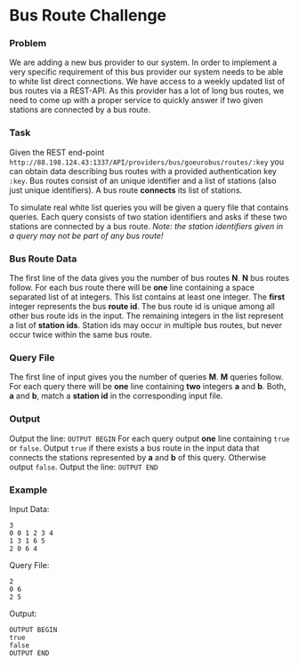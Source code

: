 # Bus Route Challenge

### Problem

We are adding a new bus provider to our system. In order to implement a very
specific requirement of this bus provider our system needs to be able to white
list direct connections. We have access to a weekly updated list of bus routes
via a REST-API. As this provider has a lot of long bus routes, we need to come
up with a proper service to quickly answer if two given stations are connected
by a bus route.


### Task

Given the REST end-point
`http://88.198.124.43:1337/API/providers/bus/goeurobus/routes/:key` you can
obtain data describing bus routes with a provided authentication key `:key`. Bus
routes consist of an unique identifier and a list of stations (also just unique
identifiers). A bus route **connects** its list of stations.

To simulate real white list queries you will be given a query file that contains
queries. Each query consists of two station identifiers and asks if these two
stations are connected by a bus route. *Note: the station identifiers given in a
query may not be part of any bus route!*


### Bus Route Data

The first line of the data gives you the number of bus routes **N**. **N** bus
routes follow. For each bus route there will be **one** line containing a space
separated list of at integers. This list contains at least one integer. The
**first** integer represents the bus **route id**. The bus route id is unique
among all other bus route ids in the input. The remaining integers in the list
represent a list of **station ids**. Station ids may occur in multiple bus
routes, but never occur twice within the same bus route.


### Query File

The first line of input gives you the number of queries **M**. **M** queries
follow. For each query there will be **one** line containing **two** integers
**a** and **b**. Both, **a** and **b**, match a **station id** in the
corresponding input file.


### Output

Output the line: `OUTPUT BEGIN` For each query output **one** line containing
`true` or `false`. Output `true` if there exists a bus route in the input data 
that connects the stations represented by **a** and **b** of this query.
Otherwise output `false`. Output the line: `OUTPUT END`


### Example

Input Data:
```
3
0 0 1 2 3 4
1 3 1 6 5
2 0 6 4
```

Query File:
```
2
0 6
2 5
```

Output:
```
OUTPUT BEGIN
true
false
OUTPUT END
```
